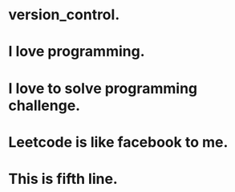 # version_control.
# I love programming.
# I love to solve programming challenge.
# Leetcode is like facebook to me.
# This is fifth line.
